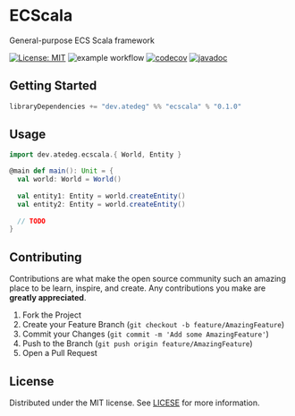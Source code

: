 # ECScala
General-purpose ECS Scala framework  

[![License: MIT](https://img.shields.io/badge/License-MIT-yellow.svg)](https://opensource.org/licenses/MIT)
![example workflow](https://github.com/nicolasfara/ecscala/workflows/CI/badge.svg)
[![codecov](https://codecov.io/gh/nicolasfara/ecscala/branch/develop/graph/badge.svg?token=0XZ4XF71AY)](https://codecov.io/gh/nicolasfara/ecscala)
[![javadoc](https://javadoc.io/badge2/dev.atedeg/ecscala/javadoc.svg)](https://javadoc.io/doc/dev.atedeg/ecscala)

## Getting Started

```scala
libraryDependencies += "dev.atedeg" %% "ecscala" % "0.1.0"
```

## Usage

```scala
import dev.atedeg.ecscala.{ World, Entity }

@main def main(): Unit = {
  val world: World = World()
  
  val entity1: Entity = world.createEntity()
  val entity2: Entity = world.createEntity()
  
  // TODO
}
```

## Contributing

Contributions are what make the open source community such an amazing place to be learn, inspire, and create. Any contributions you make are **greatly appreciated**.

1. Fork the Project
2. Create your Feature Branch (`git checkout -b feature/AmazingFeature`)
3. Commit your Changes (`git commit -m 'Add some AmazingFeature'`)
4. Push to the Branch (`git push origin feature/AmazingFeature`)
5. Open a Pull Request


## License

Distributed under the MIT license. See [LICESE](LICENSE) for more information.

